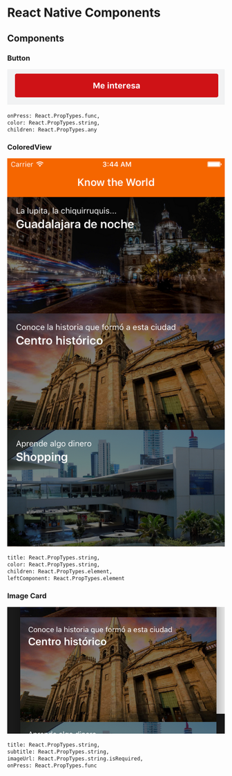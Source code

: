 # React Native Components

## Components

### Button
![Alt text](/readme_assets/components/button.png)

    onPress: React.PropTypes.func,
    color: React.PropTypes.string,
    children: React.PropTypes.any

### ColoredView
![Alt text](/readme_assets/components/coloredView.png)

    title: React.PropTypes.string,
    color: React.PropTypes.string,
    children: React.PropTypes.element,
    leftComponent: React.PropTypes.element

### Image Card
![Alt text](/readme_assets/components/imageCard.png)

    title: React.PropTypes.string,
    subtitle: React.PropTypes.string,
    imageUrl: React.PropTypes.string.isRequired,
    onPress: React.PropTypes.func